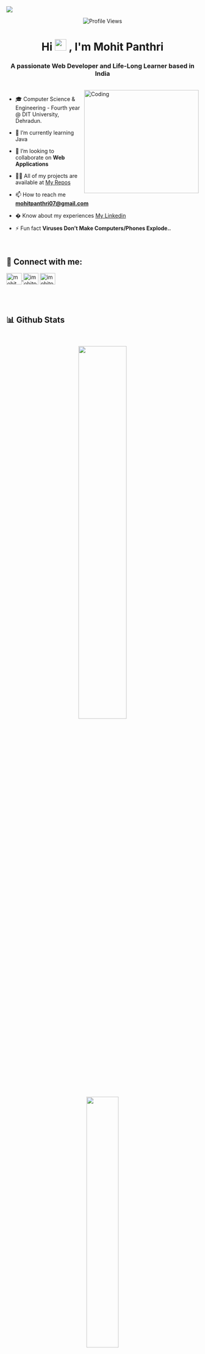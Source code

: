 <img align="center" src="https://user-images.githubusercontent.com/99413629/212354977-f1982553-e8c9-4fd8-8605-b06907901eec.gif">

<div align=center>
      
![Profile Views](https://komarev.com/ghpvc/?username=mohitpanthri&color=219ebc&style=flat)

</div>

<!-- <h1 align="center">Hi 👋, I'm Mohit Panthri</h1> -->

<div align="center"> 
<h1> Hi <img src="https://user-images.githubusercontent.com/99413629/212355689-3911cc66-da6d-4432-abfb-864fdaf544c3.gif" width="30"> , I'm Mohit Panthri </h1>
</div>

<h3 align="center">A passionate Web Developer and Life-Long Learner based in India</h3>
<br>

<img align="right" alt="Coding" height="270" width="300" src="https://user-images.githubusercontent.com/99413629/212356179-72d0d750-710a-4077-8c79-34b55d6eb954.gif">

- 🎓 Computer Science & Engineering - Fourth year @ DIT University, Dehradun.

- 🌱 I’m currently learning Java

- 👯 I’m looking to collaborate on **Web Applications**

- 👨‍💻 All of my projects are available at [My Repos](https://github.com/mohitpanthri?tab=repositories)

- 📫 How to reach me **mohitpanthri07@gmail.com**

- � Know about my experiences [My Linkedin](https://www.linkedin.com/in/mohit-panthri-a36045210/)

- ⚡ Fun fact **Viruses Don’t Make Computers/Phones Explode..**

<br>

<h2 align="left"> 💬 <b>Connect with me:</b></h2>

<p align="left">
<a href="https://www.linkedin.com/in/mohit-panthri-a36045210/" target="blank"><img align="center" src="https://user-images.githubusercontent.com/99413629/212359457-7cec5290-c241-4959-90e4-2856d94eb57a.svg" alt="mohit panthri" height="30" width="40" />
</a>
<a href="https://www.instagram.com/imohitpanthri" target="blank"><img align="center" src="https://user-images.githubusercontent.com/99413629/212359076-10c5cec2-4754-402c-bfc7-054ea0ec2dca.svg" alt="imohitpanthri" height="30" width="40" /></a>
<a href="https://twitter.com/imohitpanthri" target="blank"><img align="center" src="https://user-images.githubusercontent.com/99413629/212359542-df320ebf-65d5-4ea0-9643-30129822d55e.svg" alt="imohitpanthri" height="30" width="40" /></a>
<!-- <a href="https://leetcode.com/mohitpanthri" target="blank"><img align="center" src="svg/Social/leet-code.svg" alt="mohitpanthri" height="30" width="40" /></a> -->
</p>

<br>

<!-- <div align="left">
<h3><b>Now Playing On Spotify:</b>🎧</h3>

[![spotify-github-profile](https://spotify-github-profile.vercel.app/api/view?uid=xw58synoluwd6fcs679a7q6fh&cover_image=true&theme=novatorem&bar_color=ffffff&bar_color_cover=false)](https://spotify-github-profile.vercel.app/api/view?uid=xw58synoluwd6fcs679a7q6fh&redirect=true)
<div> -->
<br>

<h2 align="left"><b>📊 Github Stats</b></h2>
<br>
<p align="center">
      <img width="50%"
        src="https://github-readme-stats.vercel.app/api?username=mohitpanthri&show_icons=true&theme=highcontrast&show_icons=true"
      />
    </p>

<p align="center">
      <img width="41%"
        src="https://github-readme-stats.vercel.app/api/top-langs/?username=mohitpanthri&layout=compact&theme=highcontrast"
      />
    </p>
    
<p align="center">
<img width="50%"
src="https://github-readme-streak-stats.herokuapp.com/?user=mohitpanthri&currStreakNum=2FD3EB&fire=pink&sideLabels=F00&theme=highcontrast&sideLabels=f77f00"
      />
<br><br>
<a align="center" href="https://gitstalk.netlify.app/mohitpanthri/" target="_blank"> See My Latest Activities Here </a>
    </p>


<br>

<p align="center">🎀 Contributions (<a href="https://guides.github.com/introduction/flow" title="GitHub flow">GitHub Flow</a>), 🔥 issues, and 🥮 feature requests are most welcome!</p>

<p align="center">💙 If you like my projects, Give them ⭐ and Share it with friends!</p>
</p>
<p align="center">Made with ❤️ by yours truly</p>

<br>

<div align="center">

[![Typing SVG](https://readme-typing-svg.herokuapp.com?font=arial&size=30&color=CBC0D3&background=1982C400&center=true&lines=%E2%9A%A1%EF%B8%8FStay+awesome!%E2%9A%A1%EF%B8%8F;%E2%9D%A4%EF%B8%8F+Have+a+nice+day+%E2%9D%A4%EF%B8%8F)](https://git.io/typing-svg)

</div>

<p align="center"> <img src="https://user-images.githubusercontent.com/99413629/212357396-fe1a483f-6269-43ea-bfe9-06099f7c0c87.svg" alt="wave svg" />
</p>
